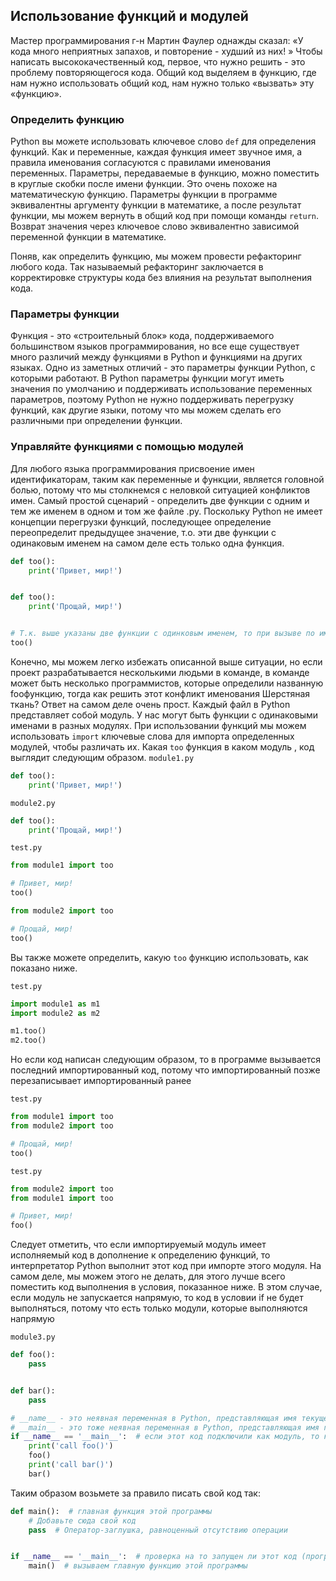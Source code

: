 ## Использование функций и модулей

Мастер программирования г-н Мартин Фаулер однажды сказал: «У кода много неприятных запахов, и повторение - худший из 
них! » Чтобы написать высококачественный код, первое, что нужно решить - это проблему повторяющегося кода. Общий код 
выделяем в функцию, где нам нужно использовать общий код, нам нужно только «вызвать» эту «функцию».


### Определить функцию


 Python вы можете использовать ключевое слово ``def`` для определения функций. Как и переменные, каждая функция имеет 
 звучное имя, а правила именования согласуются с правилами именования переменных. Параметры, передаваемые в функцию,
 можно поместить в круглые скобки после имени функции. Это очень похоже на математическую функцию. Параметры 
 функции в программе эквивалентны аргументу функции в математике, а после результат функции, мы можем вернуть в 
 общий код при помощи команды ``return``. Возврат значения через ключевое слово эквивалентно зависимой переменной 
 функции в 
 математике.

Поняв, как определить функцию, мы можем провести рефакторинг любого кода. Так называемый рефакторинг заключается в 
корректировке структуры кода без влияния на результат выполнения кода. 

### Параметры функции

Функция - это «строительный блок» кода, поддерживаемого большинством языков программирования, но все еще существует 
много различий между функциями в Python и функциями на других языках. Одно из заметных отличий - это параметры 
функции Python, с которыми работают. В Python параметры функции могут иметь значения по умолчанию и поддерживать 
использование переменных параметров, поэтому Python не нужно поддерживать перегрузку функций, как другие языки, 
потому что мы можем сделать его различными при определении функции. 


### Управляйте функциями с помощью модулей

Для любого языка программирования присвоение имен идентификаторам, таким как переменные и функции, является 
головной болью, потому что мы столкнемся с неловкой ситуацией конфликтов имен. Самый простой сценарий - определить 
две функции с одним и тем же именем в одном и том же файле .py. Поскольку Python не имеет концепции перегрузки 
функций, последующее определение переопределит предыдущее значение, т.о. эти две функции с одинаковым 
именем на самом деле есть только одна функция.

```Python
def too():
    print('Привет, мир!')


def too():
    print('Прощай, мир!')


# Т.к. выше указаны две функции с одинковым именем, то при вызыве по имени идет обращение к последней по тексту.
too()
```

Конечно, мы можем легко избежать описанной выше ситуации, но если проект разрабатывается несколькими людьми в 
команде, в команде может быть несколько программистов, которые определили названную fooфункцию, тогда как решить 
этот конфликт именования Шерстяная ткань? Ответ на самом деле очень прост. Каждый файл в Python представляет собой 
модуль. У нас могут быть функции с одинаковыми именами в разных модулях. При использовании функций мы можем 
использовать ``import`` ключевые слова для импорта определенных модулей, чтобы различать их. Какая ``too`` функция в каком 
модуль , код выглядит следующим образом.
`module1.py`

```Python
def too():
    print('Привет, мир!')
```

`module2.py`

```Python
def too():
    print('Прощай, мир!')
```

`test.py`

```Python
from module1 import too

# Привет, мир!
too()

from module2 import too

# Прощай, мир!
too()
```

Вы также можете определить, какую ``too`` функцию использовать, как показано ниже.

`test.py`

```Python
import module1 as m1
import module2 as m2

m1.too()
m2.too()
```

Но если код написан следующим образом, то в программе вызывается последний импортированный код, потому что 
импортированный позже перезаписывает импортированный ранее

`test.py`

```Python
from module1 import too
from module2 import too

# Прощай, мир!
too()
```

`test.py`

```Python
from module2 import too
from module1 import too

# Привет, мир!
foo()
```

Следует отметить, что если импортируемый модуль имеет исполняемый код в дополнение к определению функций, то 
интерпретатор Python выполнит этот код при импорте этого модуля. На самом деле, мы можем этого не делать, для этого 
лучше всего поместить код выполнения в условия, показанное ниже. В этом случае, если модуль не запускается напрямую,
то код в условии if не будет выполняться, потому что есть только модули, которые выполняются напрямую

`module3.py`

```Python
def foo():
    pass


def bar():
    pass

# __name__ - это неявная переменная в Python, представляющая имя текущего модуля 
# __main__ - это тоже неявная переменная в Python, представляющая имя главного модуля выполняемого интерпретатором Python
if __name__ == '__main__':  # если этот код подключили как модуль, то код далее выполнятся не будет
    print('call foo()')
    foo()
    print('call bar()')
    bar()
```

Таким образом возьмете за правило писать свой код так:
```Python
def main():  # главная функция этой программы
    # Добавьте сюда свой код
    pass  # Оператор-заглушка, равноценный отсутствию операции


if __name__ == '__main__':  # проверка на то запущен ли этот код (программа)
    main()  # вызываем главную функцию этой программы
```
